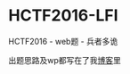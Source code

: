 # HCTF2016-LFI
HCTF2016 - web题 - 兵者多诡

出题思路及wp都写在了我[博客](http://heartsky.info/2016/12/01/HCTF-2016-%E5%85%B5%E8%80%85%E5%A4%9A%E8%AF%A1-%E5%87%BA%E9%A2%98%E6%80%9D%E8%B7%AF%E5%8F%8Awp/)里
